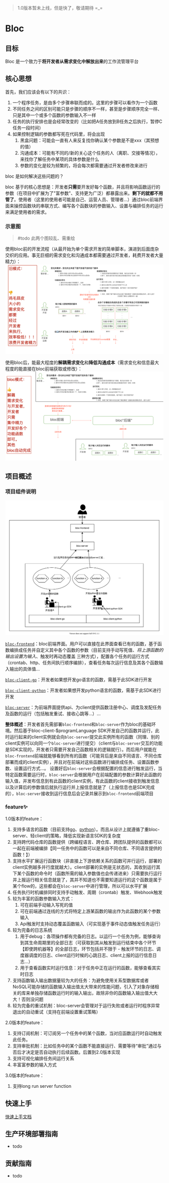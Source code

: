 > 1.0版本暂未上线，但是快了，敬请期待 =_=
# Bloc
## 目标
Bloc 是一个致力于**将开发者从需求变化中解放出来**的工作流管理平台

## 核心思想
首先，我们应该会有以下的共识：
1. 一个程序任务，是由多个步骤串联而成的。这里的步骤可以看作为一个函数
2. 不同任务之间的区别可能只是步骤的顺序不一样，甚至是步骤顺序完全一样、只是其中一个或多个函数的参数输入不一样
3. 任务的执行安排也是会经常改变的（比如把A任务放到B任务之后执行，暂停C任务一段时间）
4. 如果控制逻辑的参数都写死在代码里，将会出现
	1. 黑盒问题：可能会一直有人来反复找你确认某个参数是不是xxx（其预想的值）
	2. 沟通成本：可能有不同的/新的关心这个任务的人（离职、交接等情况），来找你了解任务中某项的具体参数是什么
	3. 参数的变化是较为频繁的，将会每次都需要通过开发者修改来进行

bloc 是如何解决这些问题的？

bloc 基于的核心思想是：开发者**只需**要开发好每个函数，并且将影响函数运行的参数（在项目中扩展为了"富参数"、支持更为广泛）都暴露出来。**剩下的就都不用管了**。使用者（这里的使用者可能是自己、运营人员、管理者...）通过bloc前端界面来操控函数块的串联方式、编写各个函数块的参数输入、设置与编排任务的运行来满足使用者的需求。

### 示意图
> #todo 此两个图较乱、需重绘

使用bloc前的开发流程（从最开始为单个需求开发的简单脚本，演进到后面庞杂交织的应用。事无巨细的需求变化和沟通成本都需要通过开发者，耗费开发者大量精力）：
![before_bloc](/static/before_bloc.png)

使用bloc后，能最大程度的**解耦需求变化**和**降低沟通成本**（需求变化和信息最大程度的能直接在bloc前端获取或修改）：
![after_bloc](/static/after_bloc.png)

## 项目概述
### 项目组件说明
![component](/static/bloc_component.svg)

[`bloc-frontend`](https://github.com/fBloc/bloc-frontend)：bloc前端界面。用户可以直接在此界面查看已有的函数，基于函数编排成任务并自定义其中各个函数的参数（目前支持手动写死值、*将上游函数的输出设置为输入*、触发时再动态覆盖 三种方式），配置各个任务的运行方式（crontab、http、任务间执行顺序编排），查看任务每次运行信息及其各个函数输入输出的具体值...

[`bloc-client-go`](https://github.com/fBloc/bloc-client-go)：开发者如果想开发go语言的函数，需基于此SDK进行开发

[`bloc-client-python`](https://github.com/fBloc/bloc-client-python)：开发者如果想开发python语言的函数，需基于此SDK进行开发

[`bloc-server`](https://github.com/fBloc/bloc-server)：为前端界面提供api、为client提供函数注册中心、调度及发配任务及函数的运行（包括触发重试、接收心跳等...）...

**整体概述**：开发者首先需部署`bloc-frontend`和`bloc-server`作为bloc的基础环境。然后基于bloc-client-$programLanguage SDK开发自己的函数并运行，此时运行起来的client实例就会向`bloc-server`提交此实例所有的函数（同理、别的client实例可以向同一个`bloc-server`进行提交）（client与`bloc-server`交互的功能是SDK实现的，开发者只需要开发自己函数相关的逻辑就行）。而后用户就能在`bloc-frontend`前端就能够看到所有的函数（可能背后是来自不同语言、不同仓库部署而成的client实例），并且对在前端对这些函数进行编排成任务、设置函数参数、设置运行方式...。 设置好后`bloc-server`会根据配置的信息进行触发运行，当特定函数需要运行时，`bloc-server`会根据用户在前端配置的参数计算好此函数的输入值，并发布信息到有此函数的client实例，有此函数的client接收到触发信息以及计算后的参数值后就执行运行并上报信息就是了（上报信息也是SDK完成的），`bloc-server`接收到运行信息后会记录并展示到`bloc-frontend`前端项目
### feature✨
1.0版本的feature：
1. 支持多语言的函数（目前支持[go](https://github.com/fBloc/bloc-client-go)、[python](https://github.com/fBloc/bloc-client-python)）。而且从设计上就遵循了重bloc-server、轻client的策略，降低实现新语言SDK的复杂度
2. 支持跨代码仓库的函数提供（跨编程语言、跨仓库、跨团队提供的函数都可以一起在前端被编排【同一任务中的函数可以是来自不同仓库、不同语言提供的函数！】）
3. 支持水平扩展运行函数块（非直接上下游依赖关系的函数可并行运行，部署的client实例越多并行度就越大）。client部署的实例是无状态的，其收到运行其下某个函数的命令时（函数所需的输入参数值也会传递进来）只需要执行运行并上报运行相关信息就是了，其并不知道也不需要知道运行的这个函数是属于某个flow的，这些都会在`bloc-server`中进行管理，所以可以水平扩展
4. 任务执行时机编排同时支持手动触发、周期（crontab）触发、Webhook触发
5. 较为丰富的函数参数输入方式：
	1. 可在前端手动输入写死的值
	2. 可在前端通过连线的方式将特定上游某函数的输出作为此函数的某个参数输入
	3. Api触发时支持动态覆盖函数输入（可实现基于事件动态值触发任务运行）
6. 较为完备的日志系统
	1. 用于debug：各项操作都有完备的日志。以运行一个任务为例，能够查询到其生命周期里的全部日志（可获取到其从触发到运行结束中各个环节【即使跨机器等】的全部日志，环节包括并不限于 - 触发环节的日志、调度器调度的日志、client运行时候的心跳日志、client上报的运行信息日志...）
	2. 用于查看函数实时运行信息：对于任务中正在运行的函数，能够查看其实时日志
7. 支持函数输入输出数据量较为大的任务：为避免使用关系型数据库或者NoSQL可能存储的函数输入输出值太大带来的性能问题，引入了对象存储相关的库来单独存储函数运行时的输入输出，故除非你的函数输入输出值大大大！否则没问题
8. 较为完备的重试机制：bloc-server会管理对于运行失败或者运行时程序异常退出的自动重试（支持在前端设置重试策略）

2.0版本的feature：
1. 支持订阅机制：可订阅另一个任务中的某个函数，当对应函数运行时自动触发此任务。
2. 支持审批机制：比如任务中的某个函数不能直接运行、需要等待“审批”通过与否后才决定是否自动执行后续函数。后置到2.0版本实现
3. 支持可视化编排任务间运行关系
4. 丰富富参数的输入方式

3.0版本的feature：
1. 支持long run server function

<!-- ## 一个例子
假设是一个学校

假设年纪主任要找全年级平均成绩最高的几个学生来开家长会，那么会有以下的工作流：
![flow example](/static/flow_example.png)

`学生直接输入节点` - 此节点过滤学生输入源（如下面只要六年级的学生）：
![flow example](/static/user_ipt.png)

`计算成绩` - 根据输入的学生，以及配置的计算方式和挑选规则选出特定的学生：
![flow example](/static/score_calcu.png)

`电话通知` - 对特定学生，电话通知输入的特定内容：
![phone call](/static/phone_call.png)

通过这个例子我们来看看基于bloc构建，带来了哪些优势：
1. 参数变化，举例：
	1. 如果第二天年纪主任改需求了，突然想找数学成绩最差的同学来开会 - 只需要将`计算成绩`节点中的学科选项选成数学再触发一次即可（开发者不需要参与）
2. 功能组合变化，举例：
	1. 如果第二班的老师看到了这个工作流，想看看看自己班的情况 - 只需要将此工作流fork一份到自己，然后将`学生直接输入节点`里面的班级过滤添加个二班再跑一次即可（开发者不需要参与）
2. 透明性问题，举例：
	1. 假如第二班的班主任突然发现年纪主任找自己的学生谈话了，那么如果其想要查看年级主任是依据什么来找家长的，其就可以直接在前端看出来，`计算成绩`节点里面配置了是根据「没有过滤学科」+「平均值」的计算方式过滤的，这样二班班主任直接就知道了年级主任是依据各科的平均分来找的（开发者不需要参与 & 也不需要找年级主任确定）
	2. 同理，第二班的班主任也直接能够通过这个的运行输出直接看出来找了哪些同学（从而看哪些是自己班的 - 甚至还可以fork这个工作流过来，再在最后的函数块后面加一个过滤节点来筛出来自己班的）
3. 扩展性：
	1. 假设现在突然教育部要求，每个孩子每晚要测体温进行上报，超过xx度的第二条不能上学，那么只需要添加一个体温输入的节点，并且为之设置好规则:
	![high_temp_flow](/static/high_temp_flow.png)
	直接在前端设置了>37.5度的学生需要上报
	![high_temp_func](/static/high_temp_func.png)
	直接在前端配置运行时间
	![temp_crontab](/static/temp_crontab.png)
	这里就是对应了"运行变化"，对于想要停掉或者修改或者了解运行时机的人，直接在前端就可以操作了
	
	2. 又假设学校突然变人性化，希望在天气变化比较大的时候提醒学生注意保暖
	可以构建如下的工作流
	![extrem weather flow](/static/extrem_weather_flow.png)
	特别说明：图中的第一层的三个节点是会并行运行的 -->

<!-- 4. 进阶版运行控制
//todo 说明基于arrangement的工作流上下游编排 -->

<!-- ## 一些feature说明
// todo -->

<!-- 
## 使用流程概述
1. 用户基于对应编程语言(目前只有go)的SDK开发函数，形成一个`函数块`。SDK会要求函数实现以下的几个方法：
	1. 函数本身描述：说明函数本身的作用
	2. 输入描述：尽可能的将变化和控制**都**通过"参数"暴露出来作为控制函数运行的`富输入参数`
	3. 输出描述：将每个输出都进行说明
	4. Run方法：用于实际执行时被调用
2. 使用者直接在前端通过DAG拖拽`函数块`的方式构建`工作流`。特别注意的一点就是，这里不止是拖拽函数块就完了，而是还支持用户配置`函数块`的入参，而且入参不仅支持手动输入特定值、还支持将上游`函数块`的某个特定输出直接作为此函数的某参数的输入值！（这就是）
3. 构建好的`工作流`支持三种运行模式：
	1. 直接为此工作流配置`crontab表达式`以周期运行
	2. 直接为此工作流配置`触发key`，可通过调用http api并提供此key来触发此flow的运行
	3. 以`工作流`作为块，以DAG的方式构建`运行编排`。从而实现处理类似此工作流需要某工作流先完成的需求 -->
## 快速上手
[快速上手文档](/docs/guide/zh-CN/quickstart/quck-start.md)

## 生产环境部署指南
- todo

## 贡献指南
- todo

<!-- 
- [本地开发/测试环境搭建指南](/docs/devel/zh-CN/local-dev-enviroment.md)
- #todo 期望开发的功能
- #todo 生产环境搭建建议 -->
